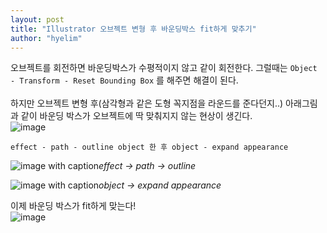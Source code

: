 ```yaml
---
layout: post
title: "Illustrator 오브젝트 변형 후 바운딩박스 fit하게 맞추기"
author: "hyelim"
---
```


오브젝트를 회전하면 바운딩박스가 수평적이지 않고 같이 회전한다. 그럴때는 `Object - Transform - Reset Bounding Box` 를 해주면 해결이 된다.<br><br>
하지만 오브젝트 변형 후(삼각형과 같은 도형 꼭지점을 라운드를 준다던지..) 아래그림과 같이 바운딩 박스가 오브젝트에 딱 맞춰지지 않는 현상이 생긴다.<br>
![image](https://user-images.githubusercontent.com/34228953/33744925-338953b0-dbf7-11e7-82b6-0bd1d6d12169.png)

`effect - path - outline object 한 후 object - expand appearance`

![image with caption](https://user-images.githubusercontent.com/34228953/33744936-448917d6-dbf7-11e7-8f25-53a6fd10a0d8.png "Image with caption")_effect -> path -> outline_<br>

![image with caption](https://user-images.githubusercontent.com/34228953/33744943-4dd9d96a-dbf7-11e7-9d86-ab486046ad2f.png "Image with caption")_object -> expand appearance_<br>

이제 바운딩 박스가 fit하게 맞는다! <br>
![image](https://user-images.githubusercontent.com/34228953/33744947-55d2062e-dbf7-11e7-810a-42f4c5695998.png)

